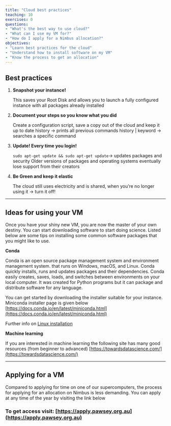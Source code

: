 ```yaml
---
title: "Cloud best practices"
teaching: 10
exercises: 0
questions:
- "What's the best way to use cloud?"
- "What can I use my VM for?"
- "How do I apply for a Nimbus allocation?"
objectives:
- "Learn best practices for the cloud"
- "Understand how to install software on my VM"
- "Know the process to get an allocation"
---
```


## Best practices 
1. **Snapshot your instance!**

    This saves your Root Disk and allows you to launch a fully configured instance with all packages already installed

2. **Document your steps so you know what you did**

    Create a configuration script, save a copy out of the cloud and keep it up to date
    history -> prints all previous commands
    history  |  keyword -> searches a specific command

3. **Update! Every time you login!**

    ```sudo apt-get update && sudo apt-get update```-> updates packages and security
    Older versions of packages and operating systems eventually lose support from their creators

4.  **Be Green and keep it elastic**

    The cloud still uses electricity and is shared, when you’re no longer using it -> turn it off!
    
---

## Ideas for using your VM
Once you have your shiny new VM, you are now the master of your own destiny.  You can start downloading software to start doing science.  Listed below are some tips on installing some common software packages that you might like to use.

**Conda**

Conda is an open source package management system and environment management system.   that runs on Windows, macOS, and Linux. Conda quickly installs, runs and updates packages and their dependencies. Conda easily creates, saves, loads, and switches between environments on your local computer. It was created for Python programs but it can package and distribute software for any language.

You can get started by downloading the installer suitable for your instance.  Miniconda installer page is given below [https://docs.conda.io/en/latest/miniconda.html](https://docs.conda.io/en/latest/miniconda.html)

Further info on [Linux installation](https://docs.conda.io/projects/conda/en/latest/user-guide/install/linux.html)


**Machine learning**

If you are interested in machine learning the following site has many good resources (from beginner to advanced) [https://towardsdatascience.com/](https://towardsdatascience.com/)

---

## Applying for a VM
Compared to applying for time on one of our supercomputers, the process for applying for an allocation on Nimbus is less demanding.  You can apply at any time of the year by visiting the link below

### To get access visit: [https://apply.pawsey.org.au](https://apply.pawsey.org.au) ### 
